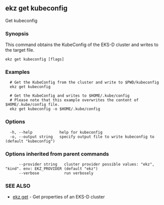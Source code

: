 ## ekz get kubeconfig

Get kubeconfig

### Synopsis

This command obtains the KubeConfig of the EKS-D cluster and writes to the target file.

```
ekz get kubeconfig [flags]
```

### Examples

```
  # Get the KubeConfig from the cluster and write to $PWD/kubeconfig
  ekz get kubeconfig

  # Get the KubeConfig and writes to $HOME/.kube/config
  # Please note that this example overwrites the content of $HOME/.kube/config file.
  ekz get kubeconfig -o $HOME/.kube/config

```

### Options

```
  -h, --help            help for kubeconfig
  -o, --output string   specify output file to write kubeconfig to (default "kubeconfig")
```

### Options inherited from parent commands

```
      --provider string   cluster provider possible values: "ekz", "kind". env: EKZ_PROVIDER (default "ekz")
      --verbose           run verbosely
```

### SEE ALSO

* [ekz get](ekz_get.md)	 - Get properties of an EKS-D cluster

